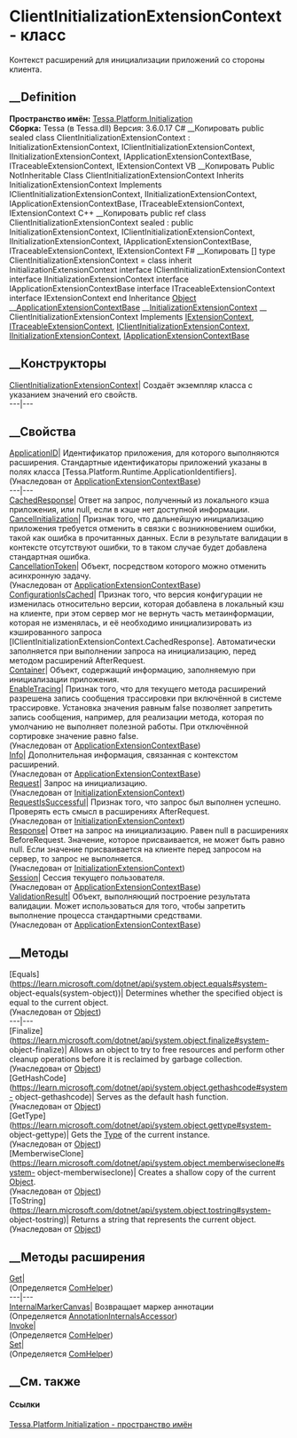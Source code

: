 # ClientInitializationExtensionContext - класс
Контекст расширений для инициализации приложений со стороны клиента.
## __Definition
 **Пространство имён:**
[Tessa.Platform.Initialization](N_Tessa_Platform_Initialization.htm)  
 **Сборка:** Tessa (в Tessa.dll) Версия: 3.6.0.17
C# __Копировать
     public sealed class ClientInitializationExtensionContext : InitializationExtensionContext, 
    	IClientInitializationExtensionContext, IInitializationExtensionContext, IApplicationExtensionContextBase, ITraceableExtensionContext, IExtensionContext
VB __Копировать
     Public NotInheritable Class ClientInitializationExtensionContext
    	Inherits InitializationExtensionContext
    	Implements IClientInitializationExtensionContext, IInitializationExtensionContext, IApplicationExtensionContextBase, ITraceableExtensionContext, 
    	IExtensionContext
C++ __Копировать
     public ref class ClientInitializationExtensionContext sealed : public InitializationExtensionContext, 
    	IClientInitializationExtensionContext, IInitializationExtensionContext, IApplicationExtensionContextBase, ITraceableExtensionContext, IExtensionContext
F# __Копировать
     [<SealedAttribute>]
    type ClientInitializationExtensionContext = 
        class
            inherit InitializationExtensionContext
            interface IClientInitializationExtensionContext
            interface IInitializationExtensionContext
            interface IApplicationExtensionContextBase
            interface ITraceableExtensionContext
            interface IExtensionContext
        end
Inheritance
    [Object](https://learn.microsoft.com/dotnet/api/system.object) __[ApplicationExtensionContextBase](T_Tessa_Platform_Runtime_ApplicationExtensionContextBase.htm) __[InitializationExtensionContext](T_Tessa_Platform_Initialization_InitializationExtensionContext.htm) __ ClientInitializationExtensionContext
Implements
    [IExtensionContext](T_Tessa_Extensions_IExtensionContext.htm), [ITraceableExtensionContext](T_Tessa_Extensions_ITraceableExtensionContext.htm), [IClientInitializationExtensionContext](T_Tessa_Platform_Initialization_IClientInitializationExtensionContext.htm), [IInitializationExtensionContext](T_Tessa_Platform_Initialization_IInitializationExtensionContext.htm), [IApplicationExtensionContextBase](T_Tessa_Platform_Runtime_IApplicationExtensionContextBase.htm)
##  __Конструкторы
[ClientInitializationExtensionContext](M_Tessa_Platform_Initialization_ClientInitializationExtensionContext__ctor.htm)|
Создаёт экземпляр класса с указанием значений его свойств.  
---|---  
## __Свойства
[ApplicationID](P_Tessa_Platform_Runtime_ApplicationExtensionContextBase_ApplicationID.htm)|
Идентификатор приложения, для которого выполняются расширения. Стандартные
идентификаторы приложений указаны в полях класса
[Tessa.Platform.Runtime.ApplicationIdentifiers].  
(Унаследован от
[ApplicationExtensionContextBase](T_Tessa_Platform_Runtime_ApplicationExtensionContextBase.htm))  
---|---  
[CachedResponse](P_Tessa_Platform_Initialization_ClientInitializationExtensionContext_CachedResponse.htm)|
Ответ на запрос, полученный из локального кэша приложения, или null, если в
кэше нет доступной информации.  
[CancelInitialization](P_Tessa_Platform_Initialization_ClientInitializationExtensionContext_CancelInitialization.htm)|
Признак того, что дальнейшую инициализацию приложения требуется отменить в
связки с возникновением ошибки, такой как ошибка в прочитанных данных. Если в
результате валидации в контексте отсутствуют ошибки, то в таком случае будет
добавлена стандартная ошибка.  
[CancellationToken](P_Tessa_Platform_Runtime_ApplicationExtensionContextBase_CancellationToken.htm)|
Объект, посредством которого можно отменить асинхронную задачу.  
(Унаследован от
[ApplicationExtensionContextBase](T_Tessa_Platform_Runtime_ApplicationExtensionContextBase.htm))  
[ConfigurationIsCached](P_Tessa_Platform_Initialization_ClientInitializationExtensionContext_ConfigurationIsCached.htm)|
Признак того, что версия конфигурации не изменилась относительно версии,
которая добавлена в локальный кэш на клиенте, при этом сервер мог не вернуть
часть метаинформации, которая не изменялась, и её необходимо инициализировать
из кэшированного запроса
[IClientInitializationExtensionContext.CachedResponse]. Автоматически
заполняется при выполнении запроса на инициализацию, перед методом расширений
AfterRequest.  
[Container](P_Tessa_Platform_Initialization_ClientInitializationExtensionContext_Container.htm)|
Объект, содержащий информацию, заполняемую при инициализации приложения.  
[EnableTracing](P_Tessa_Platform_Runtime_ApplicationExtensionContextBase_EnableTracing.htm)|
Признак того, что для текущего метода расширений разрешена запись сообщения
трассировки при включённой в системе трассировке. Установка значения равным
false позволяет запретить запись сообщения, например, для реализации метода,
которая по умолчанию не выполняет полезной работы. При отключённой сортировке
значение равно false.  
(Унаследован от
[ApplicationExtensionContextBase](T_Tessa_Platform_Runtime_ApplicationExtensionContextBase.htm))  
[Info](P_Tessa_Platform_Runtime_ApplicationExtensionContextBase_Info.htm)|
Дополнительная информация, связанная с контекстом расширений.  
(Унаследован от
[ApplicationExtensionContextBase](T_Tessa_Platform_Runtime_ApplicationExtensionContextBase.htm))  
[Request](P_Tessa_Platform_Initialization_InitializationExtensionContext_Request.htm)|
Запрос на инициализацию.  
(Унаследован от
[InitializationExtensionContext](T_Tessa_Platform_Initialization_InitializationExtensionContext.htm))  
[RequestIsSuccessful](P_Tessa_Platform_Initialization_InitializationExtensionContext_RequestIsSuccessful.htm)|
Признак того, что запрос был выполнен успешно. Проверять есть смысл в
расширениях AfterRequest.  
(Унаследован от
[InitializationExtensionContext](T_Tessa_Platform_Initialization_InitializationExtensionContext.htm))  
[Response](P_Tessa_Platform_Initialization_InitializationExtensionContext_Response.htm)|
Ответ на запрос на инициализацию. Равен null в расширениях BeforeRequest.
Значение, которое присваивается, не может быть равно null. Если значение
присваивается на клиенте перед запросом на сервер, то запрос не выполняется.  
(Унаследован от
[InitializationExtensionContext](T_Tessa_Platform_Initialization_InitializationExtensionContext.htm))  
[Session](P_Tessa_Platform_Runtime_ApplicationExtensionContextBase_Session.htm)|
Сессия текущего пользователя.  
(Унаследован от
[ApplicationExtensionContextBase](T_Tessa_Platform_Runtime_ApplicationExtensionContextBase.htm))  
[ValidationResult](P_Tessa_Platform_Runtime_ApplicationExtensionContextBase_ValidationResult.htm)|
Объект, выполняющий построение результата валидации. Может использоваться для
того, чтобы запретить выполнение процесса стандартными средствами.  
(Унаследован от
[ApplicationExtensionContextBase](T_Tessa_Platform_Runtime_ApplicationExtensionContextBase.htm))  
##  __Методы
[Equals](https://learn.microsoft.com/dotnet/api/system.object.equals#system-
object-equals\(system-object\))| Determines whether the specified object is
equal to the current object.  
(Унаследован от
[Object](https://learn.microsoft.com/dotnet/api/system.object))  
---|---  
[Finalize](https://learn.microsoft.com/dotnet/api/system.object.finalize#system-
object-finalize)| Allows an object to try to free resources and perform other
cleanup operations before it is reclaimed by garbage collection.  
(Унаследован от
[Object](https://learn.microsoft.com/dotnet/api/system.object))  
[GetHashCode](https://learn.microsoft.com/dotnet/api/system.object.gethashcode#system-
object-gethashcode)| Serves as the default hash function.  
(Унаследован от
[Object](https://learn.microsoft.com/dotnet/api/system.object))  
[GetType](https://learn.microsoft.com/dotnet/api/system.object.gettype#system-
object-gettype)| Gets the
[Type](https://learn.microsoft.com/dotnet/api/system.type) of the current
instance.  
(Унаследован от
[Object](https://learn.microsoft.com/dotnet/api/system.object))  
[MemberwiseClone](https://learn.microsoft.com/dotnet/api/system.object.memberwiseclone#system-
object-memberwiseclone)| Creates a shallow copy of the current
[Object](https://learn.microsoft.com/dotnet/api/system.object).  
(Унаследован от
[Object](https://learn.microsoft.com/dotnet/api/system.object))  
[ToString](https://learn.microsoft.com/dotnet/api/system.object.tostring#system-
object-tostring)| Returns a string that represents the current object.  
(Унаследован от
[Object](https://learn.microsoft.com/dotnet/api/system.object))  
##  __Методы расширения
[Get](M_Tessa_Extensions_Default_Client_EDS_ComHelper_Get.htm)|  
(Определяется
[ComHelper](T_Tessa_Extensions_Default_Client_EDS_ComHelper.htm))  
---|---  
[InternalMarkerCanvas](M_Tessa_UI_Views_Charting_Annotations_AnnotationInternalsAccessor_InternalMarkerCanvas.htm)|
Возвращает маркер аннотации  
(Определяется
[AnnotationInternalsAccessor](T_Tessa_UI_Views_Charting_Annotations_AnnotationInternalsAccessor.htm))  
[Invoke](M_Tessa_Extensions_Default_Client_EDS_ComHelper_Invoke.htm)|  
(Определяется
[ComHelper](T_Tessa_Extensions_Default_Client_EDS_ComHelper.htm))  
[Set](M_Tessa_Extensions_Default_Client_EDS_ComHelper_Set.htm)|  
(Определяется
[ComHelper](T_Tessa_Extensions_Default_Client_EDS_ComHelper.htm))  
##  __См. также
#### Ссылки
[Tessa.Platform.Initialization - пространство
имён](N_Tessa_Platform_Initialization.htm)
